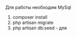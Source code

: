 Для работы необходим MySql

1) composer install     
2) php artisan migrate  
3) php artisan db:seed - для 